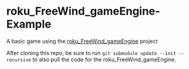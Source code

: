 # roku_FreeWind_gameEngine-Example
A basic game using the [roku_FreeWind_gameEngine](https://github.com/popovfreewind/roku_FreeWind_gameEngine) project

After cloning this repo, be sure to run `git submodule update --init --recursive` to also pull the code for the roku_FreeWind_gameEngine. 
